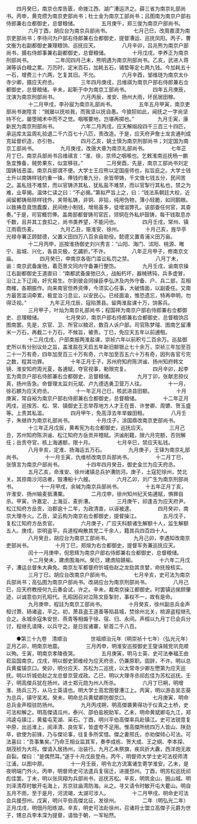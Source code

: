 <!-- { "loadSidebar": true } -->
　　四月癸巳，南京仓库告匮，命拨江西、湖广漕运济之。薛三省为南京礼部尚书。丙申，黄克缵为南京吏部尚书；杜士金为南京工部尚书；吕图南为南京户部右侍郎兼右佥都御史，总督粮储。
　　
　　五月庚午，郑三俊为南京户部尚书。
　　
　　六月丁酉，胡应台为南京兵部尚书。
　　
　　七月己巳，改周嘉漠为南京吏部尚书；李待问为户部右侍郎兼右佥都御史，提督漕运、巡抚凤阳。丙子，曹文衡为右副都御史兼理粮饷、巡抚应天。
　　
　　八月辛卯，吕兆熊为南京户部尚书，摄右侍郎事兼右副都御史，总督粮储。
　　
　　十月戊戌，李养正为南京刑部尚书。
　　
　　二年闰四月己未，熊明遇为南京刑部尚书。乙亥，武进人蒋渊等诉白粮之累。万历时，定米百石，加耗五石，铺垫等定七两九钱。今加耗五十一石，增费三十六两，乞复其旧。不允。
　　
　　六月辛酉，邹维琏为南京太仆寺少卿，摄应天府丞。
　　
　　三年四月庚戌，吕维祺为南京户部右侍郎兼右佥都御史，总督粮储。辛未，起靳于中为南京工部尚书。
　　
　　四年五月庚辰，沈演为南京刑部尚书。
　　
　　六月丙辰，淮安、扬州大雨，坏民居田稼。
　　
　　十二月甲戌，李孙宸为南京礼部尚书。
　　
　　五年五月甲寅，南京吏部尚书谢陞言：“贼屡以抚啖我，而我坚以抚自愚。今狼狈如此，闻抚之一字尚坚持不化，屡堕贼术中而不之觉。咽喉要地，岂堪再掷也。”
　　
　　九月壬寅，康新民为南京刑部尚书。
　　
　　六年二月丙戌，应天解缎段四千三百三十四匹，承运库太监周礼验退二千六百七十八匹，责改造。于是，应天府尹詹士龙言通判成克延督织造，亦引咎。
　　
　　四月乙亥，姚士慎为南京刑部尚书；刘定国为南京工部尚书。
　　
　　九月庚戌，改唐大章为南京礼部尚书。
　　
　　七年正月丁巳，南京兵部尚书吕维祺言：“淮、徐，京师之咽喉也。乞敕淮南巡抚杨一鹏急宜豫备，贼势果东，似宜移驻。”
　　
　　二月癸酉，先是，南京工部尚书刘定国铸钱恶滥。南京兵部谓不便。大学士王应熊以定国座师也，拟旨庇之。大学士钱士升以南铸样钱约重一铢，俸钱约重九分，余皆带铸，千文值七钱五分，民间苦之。盖私钱不难禁，而以官铸济其私，犹私盐不难禁，而以官掣行其私也，禁之为难，业草揭。温体仁读之曰：“不必揭。”第拟严旨上之，曰：“钱法系朝廷大权，近闻留都铸局除样钱外，夹带私铸，非铜、非铅，纯用伪物，薄小轻脆，如同鹅眼。以致祷息竟饱蠹腹，民间绝小制钱，增局虽多，徒增滋弊孔。该部委任何官，其查奏。”于是，司官概罚俸。盖南部都督铸司官匠，领铜在外私炉鼓铸，每干钱取息亦千数，且并其工食扣之，尚书类养望，不能问也。
　　
　　四月壬戌，常州、镇江雨雹伤麦。
　　
　　九月乙丑，赈淮安、徐州。
　　
　　十月己亥，旌华亭光禄寺署正顾懿德，父置义田四万八百余亩助役。懿德又置青浦义田万亩。
　　
　　十二月丙申，巡按淮扬御史刘兴秀言：“山阳、海门、沭阳、桃源、睢宁、盐城、兴化，各县灾极，乞蠲折。”不许。
　　
　　八年正月甲子，修南京文庙。
　　
　　四月癸巳，申南京各衙门滥讼私罚之禁。
　　
　　八月丁未，谕：南京武备废弛，着范景文同内守备兼行整饬。
　　
　　九月壬戌，谕南京操江右副都御史王道直曰：“南都武备废弛已久，战船朽坏，器械锈钝，兵多虚冒，沿江上下辽阔，奸宄易生。尔到彼会同操臣李弘济及内外守备、户、兵二部，互相商榷，各期振作。向来南官但养资俸，今须实心任事，大破情面，以副委任。又南方最苦滥词牵累，极宜治刁息讼，以安民心。已经面渝，惟恐遗忘，特再申明，勿得泛视。”
　　
　　九年正月戊辰，寇陷萧县。留两淮盐课十万，饷客兵。
　　
　　三月甲子，叶灿为南京礼部尚书；程国祥为南京户部右侍郎兼右佥都御史、总理粮储。
　　
　　七月癸卯，南京户部右侍郎兼右佥都御史、总督粮饷吕图南罢。先是，京官、卫、所官以粮迟，数百人诉户部。司官陈梦璿、图南乞留漕米一万石，再截二十万石，不候旨，被责。丁巳，免应天五年以前逋租。
　　
　　十二月戊戌，户部类报两淮盐课，崇祯六年以前积亏二百余万。巡盐御史所以有分别议处之旨，盖淮盐在天启五年新旧额银止七十余万，崇祯三年加至百二十一万有奇，四年加至百三十万有奇，六年加至百五六十万有奇，因列各官亏完之数，程其功罪。
　　
　　十年正月壬子，苏州府知府陈洪谧、扬州知府韩文镜、淮安知府周光夏，各逋赋，夺官视事，勒限完复。
　　
　　四月辛卯，起李玄为南京户部右侍郎兼右佥都御史，总督粮储。
　　
　　九月丁卯，张献忠掠仪真，扬州告急。命督理太监刘元斌、卢九德选勇卫营万人往。
　　
　　十一月，徐石麒为应天府丞。
　　
　　十一年正月己巳，核武进县田额。
　　
　　十月庚寅，常自裕为南京户部右侍郎兼右佥都御史，总督粮储。
　　
　　十二年正月丙戌，巡按苏、松、常、镇御史王志举荐地方人才王在晋、许誉卿、周镳、贺玉盛等。上责其私滥。
　　
　　四月甲午，免高淳去年旱蝗田租。
　　
　　八月壬子，朱继祚为南京礼部尚书。
　　
　　十月戊子，涂国鼎改南京吏部尚书。
　　
　　十三年正月戊辰，黄希宪为右佥都御史，巡抚应天。
　　
　　三月己丑，苏州知府陈洪谧、松江知府方岳贡并稽赋。洪谧削籍，限六月完额，否则解任；岳贡夺官，核上海逋额，限十月。
　　
　　七月辛巳，禁应天私钱。
　　
　　八月辛亥，定淮、扬海运五万石。
　　
　　九月庚子，王铎为南京礼部尚书。
　　
　　十一月壬寅，仇维桢改南京兵部尚书。
　　
　　十二月丁巳，张慎言为南京户部尚书。
　　
　　十四年四月癸丑，御史金兰为应天府丞。
　　
　　五月乙亥，命淮安、徐州诸镇总兵护漕防河。庚子，土寇犯徐州，焚北关。其掠南沙河店者，毁漕船十六艘。
　　
　　六月乙卯，刘广生为南京刑部尚书。
　　
　　十一月甲戌，余瑊为南京兵部尚书。
　　
　　十五年正月丁亥，许淮安、扬州输麦抵漕粟。
　　
　　二月戊申，徐州知州纪天佑逋赋，惧罪自杀。甲寅，许嘉定、上海豆、麦折漕。
　　
　　三月庚午，祁逢吉为应天府尹。松江知府方岳贡，治郡逾十二年，为政清直，以诬被逮。
　　
　　四月癸卯，南京大理寺火。乙丑，梁云构为南京右佥都御史，提督操江。
　　
　　五月戊子，复松江知府方岳贡官。
　　
　　六月庚子，广应天科额诸生解额十人，监生解额五人。庚戌，崇明盗平。兵道程峋散其党二千余人，籍其兵四百四十人。
　　
　　八月癸丑，胡应台为南京工部尚书。
　　
　　九月己卯，李遇知改南京吏部尚书。
　　
　　十月丁巳，郑煊为右佥都御史，提督军务兼巡抚应天。
　　
　　闰十一月庚申，倪思辉为南京户部右侍郎兼右佥都御史，总督粮储。
　　
　　十二月癸未，建虏围海州。癸巳，建虏陷赣榆。
　　
　　十六年二月戊子，漕运总督朱大典免。南京左军都督府忻城伯赵之龙劾其贪婪，命抚按核实。
　　
　　三月丁巳，胡应台改南京户部尚书。
　　
　　七月辛亥，史可法为南京兵部尚书；高弘图为南京户部尚书。改胡应台为南京刑部尚书。
　　
　　八月己巳，应天府教授何九云奏会试，许之。辛未，裁南京操江都御史。时罢镇远侯顾肇迹，以诚意伯刘孔昭代。孔昭因召对泣陈文臣掣肘，事权不一，故有是命。
　　
　　九月庚申，程註为南京工部尚书。
　　
　　十月癸亥，徐州副总兵金声桓讨萧、砀诸盗，平之。初，萧县盗王道善等陷县城，焚徐州北关，桃源盗程继孔合之。永城余寇朱安世、燕青等相煽于徐、宿、归、永间。声桓以九月丁巳会兵分讨，程继孔请降，以兵守之。是日拔诸寨，斩首二千八百。

　　●第三十九卷　清顺治
　　
　　世祖顺治元年（明崇祯十七年）（弘光元年）正月乙卯，明南京地震。
　　
　　三月丙申，明淮安巡按御史王燮诛贼党巩克顺以殉。壬寅，明南京孝陵夜哭。
　　
　　五月庚寅，明马士英、史可法奉福王由崧监国南京。戊戌，明以御史郭维经为应天府丞，仍兼原职。固辞，不许。明以总兵黄蜚镇京口。癸卯，明分应天、苏松为二巡抚，以太常寺少卿左懋第为应天巡抚。明以忻城伯赵之龙总督京营戎政。乙巳，明以大理寺丞祁彪佳为苏松巡抚。壬子，明高傑兵犹在扬州，进士郑元勋为州人所杀。
　　
　　六月丁巳朔，明增淮、扬兵三万，从马士英请也。明大学士高宏图督漕江上。丙寅，明以游击吴志葵为总兵，镇守吴淞。癸未，明命总兵黄斌卿防御京口。
　　
　　七月庚寅，明命总兵金声桓驻防扬州。
　　
　　九月丙戌朔，明高傑袭黄得功于仪真之土桥，史可法和解之。明高傑请瓜州，泰兴、邵伯盐税助军。乙未，明命黄斌卿屯九江，郑鸿逵屯镇江，黄蜚屯芜湖、采石。丁酉，明兴平伯高傑率兵赴镇江。史可法锐意复中原，出巡淮上，阅泽清、良佐军，皆虚夸不足用。惟高傑所统四万人皆山、陕劲卒，欲使为前锋，乃与傑论事，往复多所奖借。傑之妻邢氏，亦劝傑倾心可法。可法喜曰：“吾事集矣。”乃命王相业监其军，奏李成栋、贺大成、王之纲、李本探、胡茂桢为大将。傑请入居扬州，治装行。九月乙未祭旗，疾风折大纛，西洋炮无故自裂。傑曰：“是偶然耳。”遂于十月戊辰登舟。丙午，明督师大学士史可法视师清江浦，以图中原。
　　
　　十一月壬辰，明令北方流寓诸生寄学淮安。乙未，是夜明端门外火。丙申，明督师史可法遣兵复宿迁，进援邳州。丁酉，明苏松巡抚祁彪佳罢。丁未，明以张凤翔为兵部尚书，巡抚苏松。辛亥，明筑金山，圌山城。明刘泽清荐时敏开屯海上，苏京驻庙湾防海。从之。寻又请令时敏开屯大瞿山。明自五月不雨，至于是月，河流竭，太湖可涉人。
　　
　　十二月甲戌，明命史可法会兵援邳州。戊寅，明兴平伯高傑北征，发徐州。
　　
　　二年（明弘光二年）正月戊戌，明佃丹阳练湖。辛亥，明史可法赴徐州，召诸将士盟立高傑子元爵为世子，甥总兵李本深为提督，请恤于朝，一军帖然。
　　
